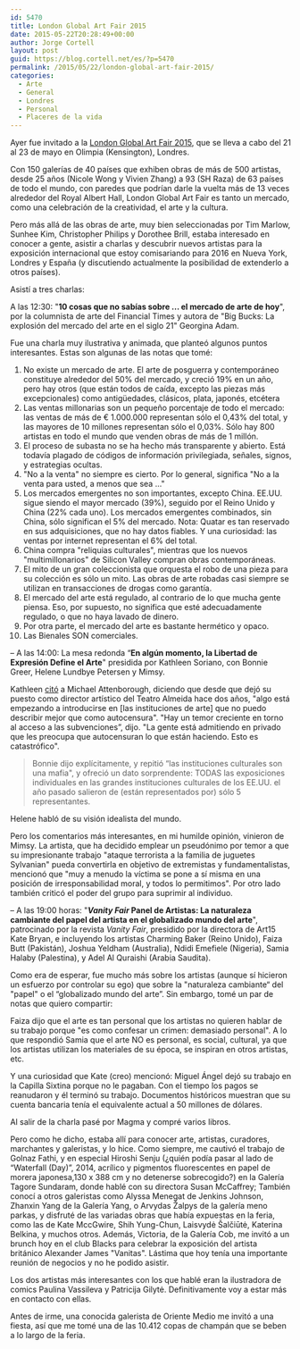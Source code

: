```yaml
---
id: 5470
title: London Global Art Fair 2015
date: 2015-05-22T20:28:49+00:00
author: Jorge Cortell
layout: post
guid: https://blog.cortell.net/es/?p=5470
permalink: /2015/05/22/london-global-art-fair-2015/
categories:
  - Arte
  - General
  - Londres
  - Personal
  - Placeres de la vida
---
```

Ayer fue invitado a la <a href="https://www.artfairslondon.com/" target="_blank">London Global Art Fair 2015</a>, que se lleva a cabo del 21 al 23 de mayo en Olimpia (Kensington), Londres.

Con 150 galerías de 40 países que exhiben obras de más de 500 artistas, desde 25 años (Nicole Wong y Vivien Zhang) a 93 (SH Raza) de 63 países de todo el mundo, con paredes que podrían darle la vuelta más de 13 veces alrededor del Royal Albert Hall, London Global Art Fair es tanto un mercado, como una celebración de la creatividad, el arte y la cultura.

Pero más allá de las obras de arte, muy bien seleccionadas por Tim Marlow, Sunhee Kim, Christopher Philips y Dorothee Brill, estaba interesado en conocer a gente, asistir a charlas y descubrir nuevos artistas para la exposición internacional que estoy comisariando para 2016 en Nueva York, Londres y España (y discutiendo actualmente la posibilidad de extenderlo a otros países).

Asistí a tres charlas:

A las 12:30: "**10 cosas que no sabías sobre ... el mercado de arte de hoy**", por la columnista de arte del Financial Times y autora de "Big Bucks: La explosión del mercado del arte en el siglo 21" Georgina Adam.
  
Fue una charla muy ilustrativa y animada, que planteó algunos puntos interesantes. Estas son algunas de las notas que tomé:

  1. No existe un mercado de arte. El arte de posguerra y contemporáneo constituye alrededor del 50% del mercado, y creció 19% en un año, pero hay otros (que están todos de caída, excepto las piezas más excepcionales) como antigüedades, clásicos, plata, japonés, etcétera
  2. Las ventas millonarias son un pequeño porcentaje de todo el mercado: las ventas de más de € 1.000.000 representan sólo el 0,43% del total, y las mayores de 10 millones representan sólo el 0,03%. Sólo hay 800 artistas en todo el mundo que venden obras de más de 1 millón.
  3. El proceso de subasta no se ha hecho más transparente y abierto. Está todavía plagado de códigos de información privilegiada, señales, signos, y estrategias ocultas.
  4. "No a la venta" no siempre es cierto. Por lo general, significa "No a la venta para usted, a menos que sea ..."
  5. Los mercados emergentes no son importantes, excepto China. EE.UU. sigue siendo el mayor mercado (39%), seguido por el Reino Unido y China (22% cada uno). Los mercados emergentes combinados, sin China, sólo significan el 5% del mercado. Nota: Quatar es tan reservado en sus adquisiciones, que no hay datos fiables. Y una curiosidad: las ventas por internet representan el 6% del total.
  6. China compra "reliquias culturales", mientras que los nuevos "multimillonarios" de Silicon Valley compran obras contemporáneas.
  7. El mito de un gran coleccionista que orquesta el robo de una pieza para su colección es sólo un mito. Las obras de arte robadas casi siempre se utilizan en transacciones de drogas como garantía.
  8. El mercado del arte está regulado, al contrario de lo que mucha gente piensa. Eso, por supuesto, no significa que esté adecuadamente regulado, o que no haya lavado de dinero.
  9. Por otra parte, el mercado del arte es bastante hermético y opaco.
 10. Las Bienales SON comerciales.

– A las 14:00: La mesa redonda “**En algún momento, la Libertad de Expresión Define el Arte**" presidida por Kathleen Soriano, con Bonnie Greer, Helene Lundbye Petersen y Mimsy.

Kathleen <a href="https://www.independent.co.uk/arts-entertainment/art/news/public-debate-warns-of-selfcensorship-in-the-arts-10112075.html" target="_blank">citó</a> a Michael Attenborough, diciendo que desde que dejó su puesto como director artístico del Teatro Almeida hace dos años, "algo está empezando a introducirse en [las instituciones de arte] que no puedo describir mejor que como autocensura". "Hay un temor creciente en torno al acceso a las subvenciones”, dijo. "La gente está admitiendo en privado que les preocupa que autocensuran lo que están haciendo. Esto es catastrófico".

> Bonnie dijo explícitamente, y repitió “las instituciones culturales son una mafia", y ofreció un dato sorprendente: TODAS las exposiciones individuales en las grandes instituciones culturales de los EE.UU. el año pasado salieron de (están representados por) sólo 5 representantes.

Helene habló de su visión idealista del mundo.

Pero los comentarios más interesantes, en mi humilde opinión, vinieron de Mimsy. La artista, que ha decidido emplear un pseudónimo por temor a que su impresionante trabajo "ataque terrorista a la familia de juguetes Sylvanian" pueda convertirla en objetivo de extremistas y fundamentalistas, mencionó que "muy a menudo la víctima se pone a sí misma en una posición de irresponsabilidad moral, y todos lo permitimos". Por otro lado también criticó el poder del grupo para suprimir al individuo.

– A las 19:00 horas: "**_Vanity Fair_ Panel de Artistas: La naturaleza cambiante del papel del artista en el globalizado mundo del arte**", patrocinado por la revista _Vanity Fair_, presidido por la directora de Art15 Kate Bryan, e incluyendo los artistas Charming Baker (Reino Unido), Faiza Butt (Pakistán), Joshua Yeldham (Australia), Ndidi Emefiele (Nigeria), Samia Halaby (Palestina), y Adel Al Quraishi (Arabia Saudita).

Como era de esperar, fue mucho más sobre los artistas (aunque sí hicieron un esfuerzo por controlar su ego) que sobre la "naturaleza cambiante“ del "papel" o el “globalizado mundo del arte”. Sin embargo, tomé un par de notas que quiero compartir:

Faiza dijo que el arte es tan personal que los artistas no quieren hablar de su trabajo porque "es como confesar un crimen: demasiado personal". A lo que respondió Samia que el arte NO es personal, es social, cultural, ya que los artistas utilizan los materiales de su época, se inspiran en otros artistas, etc.

Y una curiosidad que Kate (creo) mencionó: Miguel Ángel dejó su trabajo en la Capilla Sixtina porque no le pagaban. Con el tiempo los pagos se reanudaron y él terminó su trabajo. Documentos históricos muestran que su cuenta bancaria tenía el equivalente actual a 50 millones de dólares.

Al salir de la charla pasé por Magma y compré varios libros.

Pero como he dicho, estaba allí para conocer arte, artistas, curadores, marchantes y galeristas, y lo hice. Como siempre, me cautivó el trabajo de Golnaz Fathi, y en especial Hiroshi Senju (¿quién podía pasar al lado de “Waterfall (Day)”, 2014, acrílico y pigmentos fluorescentes en papel de morera japonesa,130 x 388 cm y no detenerse sobrecogido?) en la Galería Tagore Sundaram, donde hablé con su directora Susan McCaffrey; También conocí a otros galeristas como Alyssa Menegat de Jenkins Johnson, Zhanxin Yang de la Galería Yang, o Arvydas Žalpys de la galería meno parkas, y disfruté de las variadas obras que había expuestas en la feria, como las de Kate MccGwire, Shih Yung-Chun, Laisvydė Šalčiūtė, Katerina Belkina, y muchos otros. Además, Victoria, de la Galería Cob, me invitó a un brunch hoy en el club Blacks para celebrar la exposición del artista británico Alexander James "Vanitas". Lástima que hoy tenía una importante reunión de negocios y no he podido asistir.

Los dos artistas más interesantes con los que hablé eran la ilustradora de comics Paulina Vassileva y Patricija Gilytė. Definitivamente voy a estar más en contacto con ellas.

Antes de irme, una conocida galerista de Oriente Medio me invitó a una fiesta, así que me tomé una de las 10.412 copas de champán que se beben a lo largo de la feria.